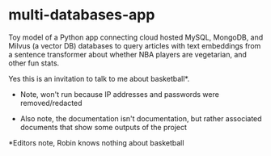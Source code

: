 # multi-databases-app

Toy model of a Python app connecting cloud hosted MySQL, MongoDB, and Milvus (a vector DB) databases to query articles with text embeddings from a sentence transformer about whether NBA players are vegetarian, and other fun stats. 

Yes this is an invitation to talk to me about basketball*. 

- Note, won't run because IP addresses and passwords were removed/redacted 

- Also note, the documentation isn't documentation, but rather associated documents that show some outputs of the project

*Editors note, Robin knows nothing about basketball
